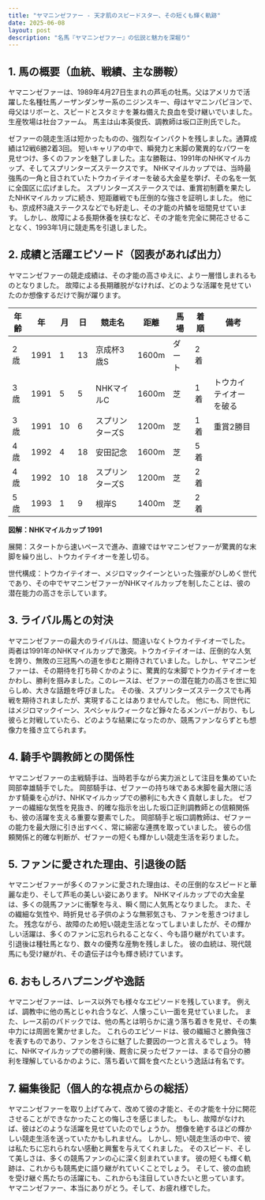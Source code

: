 ```yaml
---
title: "ヤマニンゼファー - 天才肌のスピードスター、その短くも輝く軌跡"
date: 2025-06-08
layout: post
description: "名馬『ヤマニンゼファー』の伝説と魅力を深堀り"
---
```


## 1. 馬の概要（血統、戦績、主な勝鞍）

ヤマニンゼファーは、1989年4月27日生まれの芦毛の牡馬。父はアメリカで活躍した名種牡馬ノーザンダンサー系のニジンスキー、母はヤマニンパピヨンで、母父はリボーと、スピードとスタミナを兼ね備えた良血を受け継いでいました。  生産牧場は社台ファーム。  馬主は山本英俊氏、調教師は坂口正則氏でした。

ゼファーの競走生活は短かったものの、強烈なインパクトを残しました。通算成績は12戦6勝2着3回。  短いキャリアの中で、瞬発力と末脚の驚異的なパワーを見せつけ、多くのファンを魅了しました。主な勝鞍は、1991年のNHKマイルカップ、そしてスプリンターズステークスです。  NHKマイルカップでは、当時最強馬の一角と目されていたトウカイテイオーを破る大金星を挙げ、その名を一気に全国区に広げました。  スプリンターズステークスでは、重賞初制覇を果たしたNHKマイルカップに続き、短距離戦でも圧倒的な強さを証明しました。  他にも、京成杯3歳ステークスなどでも好走し、その才能の片鱗を垣間見せています。  しかし、故障による長期休養を挟むなど、その才能を完全に開花させることなく、1993年1月に競走馬を引退しました。


## 2. 成績と活躍エピソード（図表があれば出力）

ヤマニンゼファーの競走成績は、その才能の高さゆえに、より一層惜しまれるものとなりました。  故障による長期離脱がなければ、どのような活躍を見せていたのか想像するだけで胸が躍ります。

| 年齢 | 年 | 月 | 日 | 競走名 | 距離 | 馬場 | 着順 | 備考 |
|---|---|---|---|---|---|---|---|---|
| 2歳 | 1991 | 1 | 13 | 京成杯3歳S | 1600m | ダート | 2着 |  |
| 3歳 | 1991 | 5 | 5 | NHKマイルC | 1600m | 芝 | 1着 | トウカイテイオーを破る |
| 3歳 | 1991 | 10 | 6 | スプリンターズS | 1200m | 芝 | 1着 | 重賞2勝目 |
| 4歳 | 1992 | 4 | 18 | 安田記念 | 1600m | 芝 | 5着 |  |
| 4歳 | 1992 | 10 | 18 | スプリンターズS | 1200m | 芝 | 2着 |  |
| 5歳 | 1993 | 1 | 9 | 根岸S | 1400m | 芝 | 2着 |  |


**図解：NHKマイルカップ 1991**

展開：スタートから速いペースで進み、直線ではヤマニンゼファーが驚異的な末脚を繰り出し、トウカイテイオーを差し切る。

世代構成：トウカイテイオー、メジロマックイーンといった強豪がひしめく世代であり、その中でヤマニンゼファーがNHKマイルカップを制したことは、彼の潜在能力の高さを示しています。


## 3. ライバル馬との対決

ヤマニンゼファーの最大のライバルは、間違いなくトウカイテイオーでした。  両者は1991年のNHKマイルカップで激突。トウカイテイオーは、圧倒的な人気を誇り、無敗の三冠馬への道を歩むと期待されていました。しかし、ヤマニンゼファーは、その期待を打ち砕くかのように、驚異的な末脚でトウカイテイオーをかわし、勝利を掴みました。このレースは、ゼファーの潜在能力の高さを世に知らしめ、大きな話題を呼びました。  その後、スプリンターズステークスでも再戦を期待されましたが、実現することはありませんでした。  他にも、同世代にはメジロマックイーン、スペシャルウィークなど錚々たるメンバーがおり、もし彼らと対戦していたら、どのような結果になったのか、競馬ファンならずとも想像力を掻き立てられます。


## 4. 騎手や調教師との関係性

ヤマニンゼファーの主戦騎手は、当時若手ながら実力派として注目を集めていた岡部幸雄騎手でした。  岡部騎手は、ゼファーの持ち味である末脚を最大限に活かす騎乗を心がけ、NHKマイルカップでの勝利にも大きく貢献しました。  ゼファーの繊細な気性を見抜き、的確な指示を出した坂口正則調教師との信頼関係も、彼の活躍を支える重要な要素でした。  岡部騎手と坂口調教師は、ゼファーの能力を最大限に引き出すべく、常に綿密な連携を取っていました。  彼らの信頼関係と的確な判断が、ゼファーの短くも輝かしい競走生活を彩りました。


## 5. ファンに愛された理由、引退後の話

ヤマニンゼファーが多くのファンに愛された理由は、その圧倒的なスピードと華麗な走り、そして芦毛の美しい姿にあります。  NHKマイルカップでの大金星は、多くの競馬ファンに衝撃を与え、瞬く間に人気馬となりました。  また、その繊細な気性や、時折見せる子供のような無邪気さも、ファンを惹きつけました。  残念ながら、故障のため短い競走生活となってしまいましたが、その輝かしい活躍は、多くのファンに忘れられることなく、今も語り継がれています。  引退後は種牡馬となり、数々の優秀な産駒を残しました。  彼の血統は、現代競馬にも受け継がれ、その遺伝子は今も輝き続けています。


## 6. おもしろハプニングや逸話

ヤマニンゼファーは、レース以外でも様々なエピソードを残しています。  例えば、調教中に他の馬とじゃれ合うなど、人懐っこい一面を見せていました。  また、レース前のパドックでは、他の馬とは明らかに違う落ち着きを見せ、その集中力には周囲を驚かせました。  これらのエピソードは、彼の繊細さと勝負強さを表すものであり、ファンをさらに魅了した要因の一つと言えるでしょう。  特に、NHKマイルカップでの勝利後、厩舎に戻ったゼファーは、まるで自分の勝利を理解しているかのように、落ち着いて餌を食べたという逸話は有名です。


## 7. 編集後記（個人的な視点からの総括）

ヤマニンゼファーを取り上げてみて、改めて彼の才能と、その才能を十分に開花させることができなかったことの悔しさを感じました。  もし、故障がなければ、彼はどのような活躍を見せていたのでしょうか。  想像を絶するほどの輝かしい競走生活を送っていたかもしれません。  しかし、短い競走生活の中で、彼は私たちに忘れられない感動と興奮を与えてくれました。  そのスピード、そして美しさは、多くの競馬ファンの心に深く刻まれています。  彼の短くも輝く軌跡は、これからも競馬史に語り継がれていくことでしょう。  そして、彼の血統を受け継ぐ馬たちの活躍にも、これからも注目していきたいと思っています。  ヤマニンゼファー、本当にありがとう。そして、お疲れ様でした。
